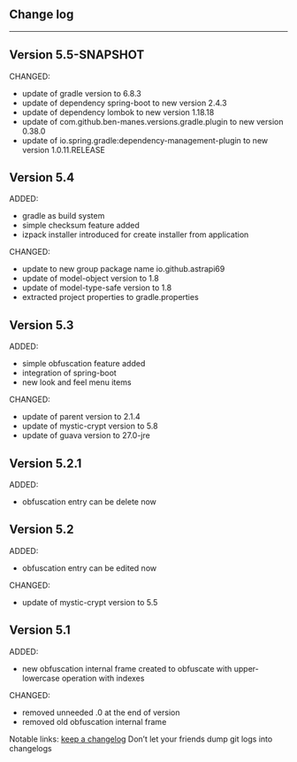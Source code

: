 ## Change log
----------------------

Version 5.5-SNAPSHOT
-------------

CHANGED:

- update of gradle version to 6.8.3
- update of dependency spring-boot to new version 2.4.3
- update of dependency lombok to new version 1.18.18
- update of com.github.ben-manes.versions.gradle.plugin to new version 0.38.0
- update of io.spring.gradle:dependency-management-plugin to new version 1.0.11.RELEASE

Version 5.4
-------------

ADDED:

- gradle as build system
- simple checksum feature added
- izpack installer introduced for create installer from application

CHANGED:

- update to new group package name io.github.astrapi69
- update of model-object version to 1.8
- update of model-type-safe version to 1.8
- extracted project properties to gradle.properties

Version 5.3
-------------

ADDED:

- simple obfuscation feature added
- integration of spring-boot
- new look and feel menu items


CHANGED:

- update of parent version to 2.1.4
- update of mystic-crypt version to 5.8
- update of guava version to 27.0-jre

Version 5.2.1
-------------

ADDED:

- obfuscation entry can be delete now

Version 5.2
-------------

ADDED:
 
- obfuscation entry can be edited now

CHANGED:

- update of mystic-crypt version to 5.5

Version 5.1
-------------

ADDED:
 
- new obfuscation internal frame created to obfuscate with upper- lowercase operation with indexes 

CHANGED:

- removed unneeded .0 at the end of version
- removed old obfuscation internal frame


Notable links:
[keep a changelog](http://keepachangelog.com/en/1.0.0/) Don’t let your friends dump git logs into changelogs
